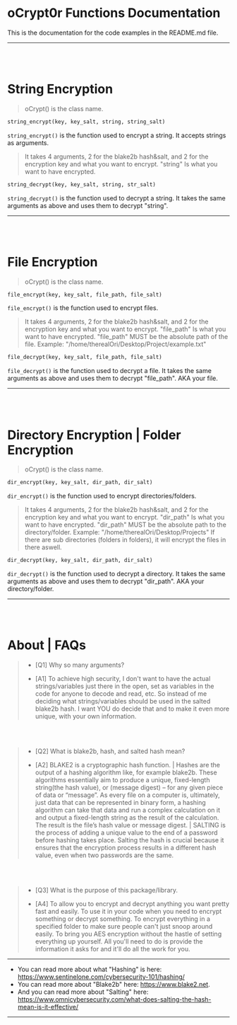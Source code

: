 # oCrypt0r Functions Documentation
This is the documentation for the code examples in the README.md file.
__ __

<br />
<br />

# String Encryption
> oCrypt() is the class name.
```python
string_encrypt(key, key_salt, string, string_salt)
```
`string_encrypt()` is the function used to encrypt a string. It accepts strings as arguments.
> It takes 4 arguments, 2 for the blake2b hash&salt, and 2 for the encryption key and what you want to encrypt. "string" Is what you want to have encrypted.

```python
string_decrypt(key, key_salt, string, str_salt)
```
`string_decrypt()` is the function used to decrypt a string. It takes the same arguments as above and uses them to decrypt "string".
__ __

<br />
<br />

# File Encryption
> oCrypt() is the class name.
```python
file_encrypt(key, key_salt, file_path, file_salt)
```
`file_encrypt()` is the function used to encrypt files. 
> It takes 4 arguments, 2 for the blake2b hash&salt, and 2 for the encryption key and what you want to encrypt. "file_path" Is what you want to have encrypted.
> "file_path" MUST be the absolute path of the file. Example: "/home/therealOri/Desktop/Project/example.txt"

```python
file_decrypt(key, key_salt, file_path, file_salt)
```
`file_decrypt()` is the function used to decrypt a file. It takes the same arguments as above and uses them to decrypt "file_path". AKA your file.
__ __

<br />
<br />

# Directory Encryption | Folder Encryption
> oCrypt() is the class name.
```python
dir_encrypt(key, key_salt, dir_path, dir_salt)
```
`dir_encrypt()` is the function used to encrypt directories/folders. 
> It takes 4 arguments, 2 for the blake2b hash&salt, and 2 for the encryption key and what you want to encrypt. "dir_path" Is what you want to have encrypted.
> "dir_path" MUST be the absolute path to the directory/folder. Example: "/home/therealOri/Desktop/Projects"
> If there are sub directories (folders in folders), it will encrypt the files in there aswell.

```python
dir_decrypt(key, key_salt, dir_path, dir_salt)
```
`dir_decrypt()` is the function used to decrypt a directory. It takes the same arguments as above and uses them to decrypt "dir_path". AKA your directory/folder.
__ __

<br />
<br />

# About | FAQs
> - [Q1] Why so many arguments?
> 
> - [A1] To achieve high security, I don't want to have the actual strings/variables just there in the open, set as variables in the code for anyone to decode and read, etc. So instead of me deciding what strings/variables should be used in the salted blake2b hash. I want YOU do decide that and to make it even more unique, with your own information.

<br />
<br />

> - [Q2] What is blake2b, hash, and salted hash mean?
>
> - [A2] BLAKE2 is a cryptographic hash function.  |  Hashes are the output of a hashing algorithm like, for example blake2b. These algorithms essentially aim to produce a unique, fixed-length string(the hash value), or (message digest) – for any given piece of data or “message”. As every file on a computer is, ultimately, just data that can be represented in binary form, a hashing algorithm can take that data and run a complex calculation on it and output a fixed-length string as the result of the calculation. The result is the file’s hash value or message digest.  |  SALTING is the process of adding a unique value to the end of a password before hashing takes place. Salting the hash is crucial because it ensures that the encryption process results in a different hash value, even when two passwords are the same.

<br />
<br />

> - [Q3] What is the purpose of this package/library.
> 
> - [A4] To allow you to encrypt and decrypt anything you want pretty fast and easily. To use it in your code when you need to encrypt something or decrypt something. To encrypt everything in a specified folder to make sure people can't just snoop around easily. To bring you AES encryption without the hastle of setting everything up yourself. All you'll need to do is provide the information it asks for and it'll do all the work for you.
__ __

- You can read more about what "Hashing" is here: https://www.sentinelone.com/cybersecurity-101/hashing/ 
- You can read more about "Blake2b" here: https://www.blake2.net.
- And you can read more about "Salting" here: https://www.omnicybersecurity.com/what-does-salting-the-hash-mean-is-it-effective/
__ __
